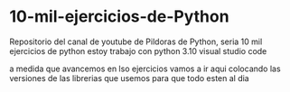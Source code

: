 # 10-mil-ejercicios-de-Python
Repositorio del canal de youtube de Pildoras de Python, seria 10 mil ejercicios de python 
estoy trabajo con python 3.10 
visual studio code

a medida que avancemos en lso ejercicios vamos a ir aqui colocando las versiones de las librerias que usemos para que todo esten al dia
